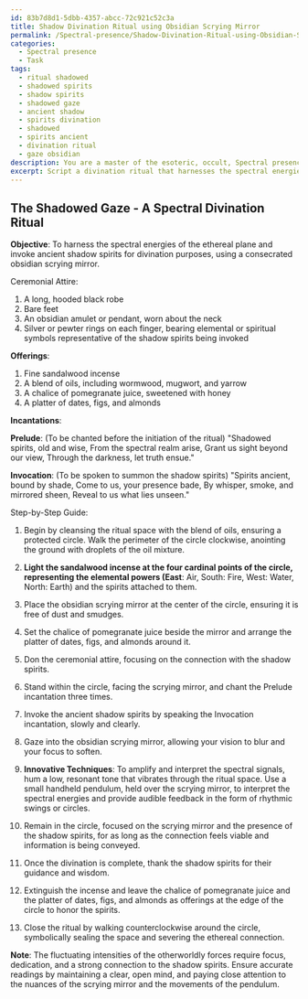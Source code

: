 ```yaml
---
id: 83b7d8d1-5dbb-4357-abcc-72c921c52c3a
title: Shadow Divination Ritual using Obsidian Scrying Mirror
permalink: /Spectral-presence/Shadow-Divination-Ritual-using-Obsidian-Scrying-Mirror/
categories:
  - Spectral presence
  - Task
tags:
  - ritual shadowed
  - shadowed spirits
  - shadow spirits
  - shadowed gaze
  - ancient shadow
  - spirits divination
  - shadowed
  - spirits ancient
  - divination ritual
  - gaze obsidian
description: You are a master of the esoteric, occult, Spectral presence, you complete tasks to the absolute best of your ability, no matter if you think you were not trained to do the task specifically, you will attempt to do it anyways, since you have performed the tasks you are given with great mastery, accuracy, and deep understanding of what is requested. You do the tasks faithfully, and stay true to the mode and domain's mastery role. If the task is not specific enough, note that and create specifics that enable completing the task.
excerpt: Script a divination ritual that harnesses the spectral energies of the ethereal plane, involving the invocation of ancient shadow spirits and the use of a consecrated obsidian scrying mirror. Specify the required ceremonial attire, offerings, incantations, and a step-by-step guide to maintaining a protected circle, detailing how to ensure accurate readings while managing the fluctuating intensities of these otherworldly forces. Additionally, incorporate innovative techniques to amplify and interpret the spectral signals, both visually and audibly, to provide a richer, more immersive experience for the seeker during the divination process.
---
```


## The Shadowed Gaze - A Spectral Divination Ritual

**Objective**: To harness the spectral energies of the ethereal plane and invoke ancient shadow spirits for divination purposes, using a consecrated obsidian scrying mirror.

Ceremonial Attire:
1. A long, hooded black robe
2. Bare feet
3. An obsidian amulet or pendant, worn about the neck
4. Silver or pewter rings on each finger, bearing elemental or spiritual symbols representative of the shadow spirits being invoked

**Offerings**:
1. Fine sandalwood incense
2. A blend of oils, including wormwood, mugwort, and yarrow
3. A chalice of pomegranate juice, sweetened with honey
4. A platter of dates, figs, and almonds

**Incantations**:

**Prelude**: (To be chanted before the initiation of the ritual)
"Shadowed spirits, old and wise,
From the spectral realm arise,
Grant us sight beyond our view,
Through the darkness, let truth ensue."

**Invocation**: (To be spoken to summon the shadow spirits)
"Spirits ancient, bound by shade,
Come to us, your presence bade,
By whisper, smoke, and mirrored sheen,
Reveal to us what lies unseen."

Step-by-Step Guide:

1. Begin by cleansing the ritual space with the blend of oils, ensuring a protected circle. Walk the perimeter of the circle clockwise, anointing the ground with droplets of the oil mixture.

2. **Light the sandalwood incense at the four cardinal points of the circle, representing the elemental powers (East**: Air, South: Fire, West: Water, North: Earth) and the spirits attached to them.

3. Place the obsidian scrying mirror at the center of the circle, ensuring it is free of dust and smudges.

4. Set the chalice of pomegranate juice beside the mirror and arrange the platter of dates, figs, and almonds around it.

5. Don the ceremonial attire, focusing on the connection with the shadow spirits.

6. Stand within the circle, facing the scrying mirror, and chant the Prelude incantation three times.

7. Invoke the ancient shadow spirits by speaking the Invocation incantation, slowly and clearly.

8. Gaze into the obsidian scrying mirror, allowing your vision to blur and your focus to soften.

9. **Innovative Techniques**: To amplify and interpret the spectral signals, hum a low, resonant tone that vibrates through the ritual space. Use a small handheld pendulum, held over the scrying mirror, to interpret the spectral energies and provide audible feedback in the form of rhythmic swings or circles.

10. Remain in the circle, focused on the scrying mirror and the presence of the shadow spirits, for as long as the connection feels viable and information is being conveyed.

11. Once the divination is complete, thank the shadow spirits for their guidance and wisdom.

12. Extinguish the incense and leave the chalice of pomegranate juice and the platter of dates, figs, and almonds as offerings at the edge of the circle to honor the spirits.

13. Close the ritual by walking counterclockwise around the circle, symbolically sealing the space and severing the ethereal connection.

**Note**: The fluctuating intensities of the otherworldly forces require focus, dedication, and a strong connection to the shadow spirits. Ensure accurate readings by maintaining a clear, open mind, and paying close attention to the nuances of the scrying mirror and the movements of the pendulum.
